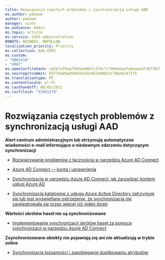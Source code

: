 ```yaml
---
title: Rozwiązania częstych problemów z synchronizacją usługi AAD
ms.author: pebaum
author: pebaum
manager: scotv
ms.audience: Admin
ms.topic: article
ms.service: o365-administration
ROBOTS: NOINDEX, NOFOLLOW
localization_priority: Priority
ms.collection: Adm_O365
ms.custom:
- "9002418"
- "4867"
ms.openlocfilehash: cd2b7af9aaf565ea9867c37dc7c7066ebaafe6eaaedf307392919aefc03b11a2
ms.sourcegitcommit: b5f7da89a650d2915dc652449623c78be6247175
ms.translationtype: MT
ms.contentlocale: pl-PL
ms.lasthandoff: 08/05/2021
ms.locfileid: "53941270"
---
```

# <a name="solutions-to-common-aad-synchronization-problems"></a>Rozwiązania częstych problemów z synchronizacją usługi AAD

**Alert centrum administracyjnym lub otrzymuję automatyczne wiadomości e-mail informujące o niedawnym zdarzeniu dotyczącym synchronizacji**

- [Rozwiązywanie problemów z łącznością w narzędziu Azure AD Connect](https://docs.microsoft.com/azure/active-directory/hybrid/tshoot-connect-connectivity)

- [Azure AD Connect — konta i uprawnienia ](https://go.microsoft.com/fwlink/p/?LinkId=820598)

- [Synchronizacja w narzędziu Azure AD Connect: jak zarządzać kontem usługi Azure AD](https://docs.microsoft.com/azure/active-directory/hybrid/how-to-connect-azureadaccount)

- [Synchronizacja katalogów z usługą Azure Active Directory zatrzymuje się lub jest wyświetlane ostrzeżenie, że synchronizacja nie zarejestrowała się przez więcej niż jeden dzień ](https://support.microsoft.com/help/2882421/directory-synchronization-to-azure-active-directory-stops-or-you-re-warned-that-sync-hasn-t-registered-in-more-than-a-day)
 
**Wartości skrótów haseł nie są synchronizowane**

- [Implementowanie synchronizacji skrótów haseł za pomocą synchronizacji w narzędziu Azure AD Connect](https://docs.microsoft.com/azure/active-directory/hybrid/how-to-connect-password-hash-synchronization)

**Zsynchronizowane obiekty nie pojawiają się ani nie aktualizują w trybie online**

- [Synchronizacja tożsamości i zapobieganie duplikowaniu atrybutów](https://docs.microsoft.com/azure/active-directory/hybrid/how-to-connect-syncservice-duplicate-attribute-resiliency)
